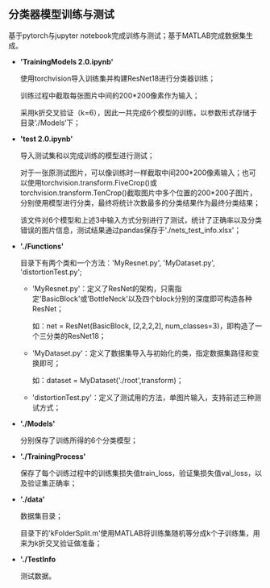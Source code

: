 ## 分类器模型训练与测试

基于pytorch与jupyter notebook完成训练与测试；基于MATLAB完成数据集生成。



- __'TrainingModels 2.0.ipynb'__

  使用torchvision导入训练集并构建ResNet18进行分类器训练；

  训练过程中截取每张图片中间的200\*200像素作为输入；

  采用k折交叉验证（k=6），因此一共完成6个模型的训练，以参数形式存储于目录’./Models‘下；

  

- __'test 2.0.ipynb'__

  导入测试集和以完成训练的模型进行测试；

  对于一张原测试图片，可以像训练时一样截取中间200\*200像素输入；也可以使用torchvision.transform.FiveCrop()或torchvision.transform.TenCrop()截取图片中多个位置的200\*200子图片，分别使用模型进行分类，最终将统计次数最多的分类结果作为最终分类结果；

  该文件对6个模型和上述3中输入方式分别进行了测试，统计了正确率以及分类错误的图片信息，测试结果通过pandas保存于'./nets_test_info.xlsx'；

  

- __'./Functions'__

  目录下有两个类和一个方法：'MyResnet.py', 'MyDataset.py', 'distortionTest.py';

  - 'MyResnet.py'：定义了ResNet的架构，只需指定'BasicBlock'或'BottleNeck'以及四个block分别的深度即可构造各种ResNet；

    如：net = ResNet(BasicBlock, [2,2,2,2], num_classes=3)，即构造了一个三分类的ResNet18；

  - 'MyDataset.py'：定义了数据集导入与初始化的类，指定数据集路径和变换即可；

    如：dataset = MyDataset('./root',transform)；

  - 'distortionTest.py'：定义了测试用的方法，单图片输入，支持前述三种测试方式；

    

- __'./Models'__

  分别保存了训练所得的6个分类模型；

  

- __'./TrainingProcess'__

  保存了每个训练过程中的训练集损失值train_loss，验证集损失值val_loss，以及验证集正确率；

  

- __'./data'__

  数据集目录；

  目录下的'kFolderSplit.m'使用MATLAB将训练集随机等分成k个子训练集，用来为k折交叉验证做准备；
  
  
  
- __'./TestInfo__

  测试数据。

